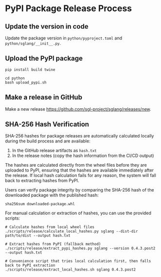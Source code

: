 # PyPI Package Release Process

## Update the version in code
Update the package version in `python/pyproject.toml` and `python/sglang/__init__.py`.

## Upload the PyPI package

```
pip install build twine
```

```
cd python
bash upload_pypi.sh
```

## Make a release in GitHub
Make a new release https://github.com/sgl-project/sglang/releases/new.

## SHA-256 Hash Verification
SHA-256 hashes for package releases are automatically calculated locally during the build process and are available:

1. In the GitHub release artifacts as `hash.txt`
2. In the release notes (copy the hash information from the CI/CD output)

The hashes are calculated directly from the wheel files before they are uploaded to PyPI, ensuring that the hashes are available immediately after the release. If local hash calculation fails for any reason, the system will fall back to extracting hashes from PyPI.

Users can verify package integrity by comparing the SHA-256 hash of the downloaded package with the published hash:

```
sha256sum downloaded-package.whl
```

For manual calculation or extraction of hashes, you can use the provided scripts:

```
# Calculate hashes from local wheel files
./scripts/release/calculate_local_hashes.py sglang --dist-dir path/to/dist --output hash.txt

# Extract hashes from PyPI (fallback method)
./scripts/release/extract_pypi_hashes.py sglang --version 0.4.3.post2 --output hash.txt

# Convenience script that tries local calculation first, then falls back to PyPI extraction
./scripts/release/extract_local_hashes.sh sglang 0.4.3.post2
```
